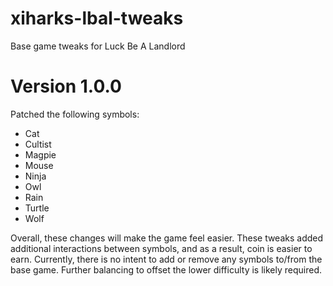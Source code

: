 # xiharks-lbal-tweaks
Base game tweaks for Luck Be A Landlord

# Version 1.0.0
Patched the following symbols:
- Cat
- Cultist
- Magpie
- Mouse
- Ninja
- Owl
- Rain
- Turtle
- Wolf

Overall, these changes will make the game feel easier. These tweaks added additional interactions between symbols, and as a result, coin is easier to earn.
Currently, there is no intent to add or remove any symbols to/from the base game. Further balancing to offset the lower difficulty is likely required.
